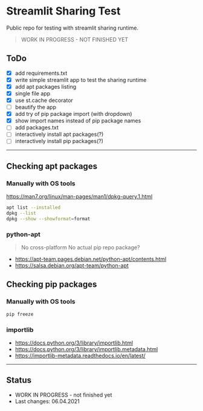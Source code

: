 # Streamlit Sharing Test

Public repo for testing with streamlit sharing runtime.

> WORK IN PROGRESS - NOT FINISHED YET

## ToDo

- [x] add requirements.txt
- [x] write simple streamlit app to test the sharing runtime
- [x] add apt packages listing
- [x] single file app
- [x] use st.cache decorator
- [ ] beautify the app
- [x] add try of pip package import (with dropdown)
- [x] show import names instead of pip package names
- [ ] add packages.txt
- [ ] interactively install apt packages(?)
- [ ] interactively install pip packages(?)

---

## Checking apt packages

### Manually with OS tools

<https://man7.org/linux/man-pages/man1/dpkg-query.1.html>

```sh
apt list --installed
dpkg --list
dpkg --show --showformat=format
```

### python-apt

> No cross-platform
> No actual pip repo package?

- <https://apt-team.pages.debian.net/python-apt/contents.html>
- <https://salsa.debian.org/apt-team/python-apt>

## Checking pip packages

### Manually with OS tools

```sh
pip freeze
```

### importlib

- <https://docs.python.org/3/library/importlib.html>
- <https://docs.python.org/3/library/importlib.metadata.html>
- <https://importlib-metadata.readthedocs.io/en/latest/>

---

## Status

- WORK IN PROGRESS - not finished yet
- Last changes: 06.04.2021
